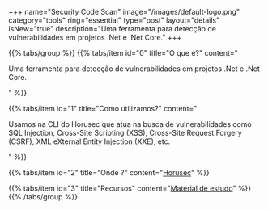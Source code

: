 +++
name="Security Code Scan"
image="/images/default-logo.png"
category="tools"
ring="essential"
type="post"
layout="details"
isNew="true"
description="Uma ferramenta para detecção de vulnerabilidades em projetos .Net e .Net Core."
+++

{{% tabs/group %}}
  {{% tabs/item id="0" title="O que é?" content="<p>Uma ferramenta para detecção de vulnerabilidades em projetos .Net e .Net Core.</p>" %}}
  
  {{% tabs/item id="1" title="Como utilizamos?" content="<p>Usamos na CLI do Horusec que atua na busca de vulnerabilidades como SQL Injection, Cross-Site Scripting (XSS), Cross-Site Request Forgery (CSRF), XML eXternal Entity Injection (XXE), etc.</p>" %}}
  
  {{% tabs/item id="2" title="Onde ?" content="<a href='https://horusec.io/' target='_blank'>Horusec</a>" %}}

  {{% tabs/item id="3" title="Recursos" content="<a href='https://security-code-scan.github.io/' target='_blank'>Material de estudo</a>" %}}
{{% /tabs/group %}}